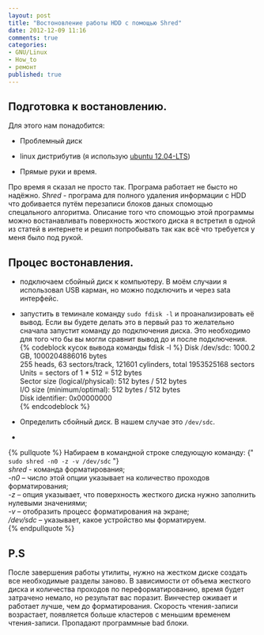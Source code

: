 ```yaml
---
layout: post
title: "Востоновление работы HDD с помощью Shred"
date: 2012-12-09 11:16
comments: true
categories:
- GNU/Linux
- How_to
- ремонт
published: true
---
```


Подготовка к востановлению.
--------------------------

Для этого нам понадобится:

* Проблемный диск

* linux дистрибутив (я использую [ubuntu 12.04-LTS](http://www.ubuntu.com/download "Download Ubuntu"))

* Прямые руки и время.

Про время я сказал не просто так. Програма работает не бысто но надёжно.
*Shred* - програма для полного удаления информации с HDD что добивается путём перезаписи блоков даных спомощью спецального алгоритма. Описание того что спомощью этой программы можно востанавливать поверхность жосткого диска я встретил в одной из статей в интернете и решил попробывать так как всё что требуется у меня было под рукой.
<!-- more -->
Процес востонавления.
--------------------

- подключаем сбойный диск к компьютеру. В моём случаии я использовал USB карман, но можно подключить и через sata интерфейс.

- запустить в теминале команду `sudo fdisk -l` и проанализировать её вывод. Если вы будете делать это в первый раз то желательно сначала запустит команду до подключения диска. Это необходимо для того что бы вы могли сравнит вывод до и после подключения.
{% codeblock кусок вывода команды fdisk -l %}
Disk /dev/sdc: 1000.2 GB, 1000204886016 bytes  
255 heads, 63 sectors/track, 121601 cylinders, total 1953525168 sectors  
Units = sectors of 1 * 512 = 512 bytes  
Sector size (logical/physical): 512 bytes / 512 bytes  
I/O size (minimum/optimal): 512 bytes / 512 bytes  
Disk identifier: 0x00000000  
{% endcodeblock %}

- Определить сбойный диск. В нашем случае это `/dev/sdc`.

- 
{% pullquote %}
Набираем в командной строке следующую команду:
	{" `sudo shred -n0 -z -v /dev/sdc` "}  
*shred* - команда форматирования;  
*-n0* – число этой опции указывает на количество проходов форматирования;  
*-z* – опция указывает, что поверхность жесткого диска нужно заполнить нулевыми значениями;  
*-v* – отобразить процесс форматирования на экране;  
*/dev/sdc* – указывает, какое устройство мы форматируем.  
{% endpullquote %}

P.S
--------------------
После завершения работы утилиты, нужно на жестком диске создать все необходимые разделы заново.
В зависимости от объема жесткого диска и количества проходов по переформатированию, время будет затрачено немало, но результат вас поразит. Винчестер оживает и работает лучше, чем до форматирования. Скорость чтения-записи возрастает, появляется больше кластеров с меньшим временем чтения-записи. Пропадают программные bad блоки.